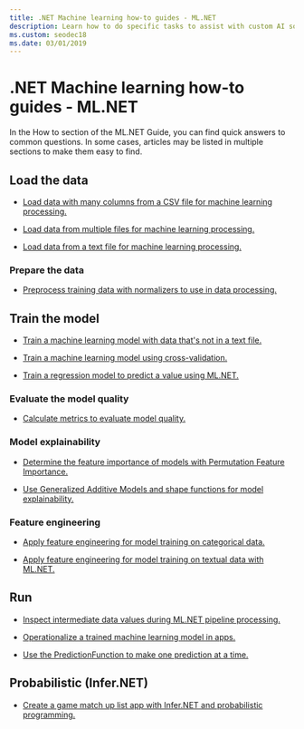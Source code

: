 ```yaml
---
title: .NET Machine learning how-to guides - ML.NET
description: Learn how to do specific tasks to assist with custom AI solutions creation and Machine Learning integration into your .NET applications.
ms.custom: seodec18
ms.date: 03/01/2019
---
```


# .NET Machine learning how-to guides - ML.NET

In the How to section of the ML.NET Guide, you can find quick answers
to common questions. In some cases, articles may be listed in multiple sections to make them easy to find.

## Load the data

* [Load data with many columns from a CSV file for machine learning processing.](load-data-from-mult-column-csv-ml-net.md)

* [Load data from multiple files for machine learning processing.](load-data-from-multiple-files-ml-net.md)

* [Load data from a text file for machine learning processing.](load-data-from-text-file-ml-net.md)

### Prepare the data

* [Preprocess training data with normalizers to use in data processing.](normalizers-preprocess-data-ml-net.md)

## Train the model

* [Train a machine learning model with data that's not in a text file.](load-non-file-training-data-ml-net.md)

* [Train a machine learning model using cross-validation.](train-cross-validation-ml-net.md)

* [Train a regression model to predict a value using ML.NET.](train-regression-model-ml-net.md)

### Evaluate the model quality

* [Calculate metrics to evaluate model quality.](verify-model-quality-ml-net.md)

### Model explainability

* [Determine the feature importance of models with Permutation Feature Importance.](determine-global-feature-importance-in-model.md)

* [Use Generalized Additive Models and shape functions for model explainability.](use-gams-for-model-explainability.md)

### Feature engineering

* [Apply feature engineering for model training on categorical data.](train-model-categorical-ml-net.md)

* [Apply feature engineering for model training on textual data with ML.NET.](train-model-textual-ml-net.md)

## Run

* [Inspect intermediate data values during ML.NET pipeline processing.](inspect-intermediate-data-ml-net.md)

* [Operationalize a trained machine learning model in apps.](consuming-model-ml-net.md)

* [Use the PredictionFunction to make one prediction at a time.](single-predict-model-ml-net.md)

## Probabilistic (Infer.NET)

* [Create a game match up list app with Infer.NET and probabilistic programming.](matchup-app-infer-net.md)
